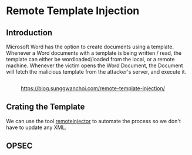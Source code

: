 # Remote Template Injection



## Introduction

Microsoft Word has the option to create documents using a template. Whenever a Word documents with a template is being written / read, the template can either be wordloaded/loaded from the local, or a remote machine. Whenever the victim opens the Word Document, the Document will fetch the malicious template from the attacker's server, and execute it.

<figure><img src="../../../.gitbook/assets/Screenshot 2024-08-19 at 2.28.48 PM.png" alt=""><figcaption><p><a href="https://blog.sunggwanchoi.com/remote-template-injection/">https://blog.sunggwanchoi.com/remote-template-injection/</a></p></figcaption></figure>





## Crating the Template

We can use the tool [remoteinjector](https://github.com/JohnWoodman/remoteinjector) to automate the process so we don't have to update any XML.

## OPSEC
